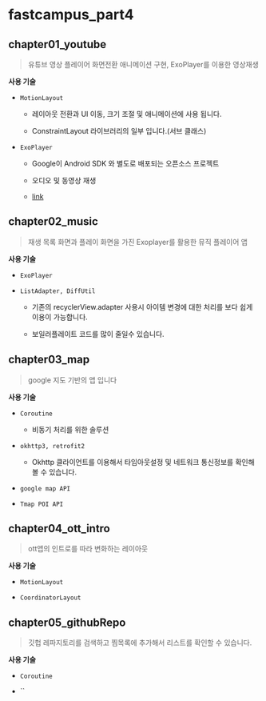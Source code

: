# fastcampus_part4

## chapter01_youtube

> 유튜브 영상 플레이어 화면전환 애니메이션 구현, ExoPlayer를 이용한 영상재생

**사용 기술**

 - `MotionLayout`
 
    - 레이아웃 전환과 UI 이동, 크기 조절 및 애니메이션에 사용 됩니다. 

    - ConstraintLayout 라이브러리의 일부 입니다.(서브 클래스)

 - `ExoPlayer`

    - Google이 Android SDK 와 별도로 배포되는 오픈소스 프로젝트

    - 오디오 및 동영상 재생

    - [link](https://exoplayer.dev/hello-world.html)


## chapter02_music

> 재생 목록 화면과 플레이 화면을 가진 Exoplayer를 활용한 뮤직 플레이어 앱

**사용 기술**

- `ExoPlayer`

- `ListAdapter, DiffUtil`

   - 기존의 recyclerView.adapter 사용시 아이템 변경에 대한 처리를 보다 쉽게 이용이 가능합니다.

   - 보일러플레이트 코드를 많이 줄일수 있습니다.

## chapter03_map

> google 지도 기반의 앱 입니다

**사용 기술**

- `Coroutine`

   - 비동기 처리를 위한 솔루션

- `okhttp3, retrofit2`

   - Okhttp 클라이언트를 이용해서 타임아웃설정 및 네트워크 통신정보를 확인해볼 수 있습니다.

- `google map API`

- `Tmap POI API`


## chapter04_ott_intro

> ott앱의 인트로를 따라 변화하는 레이아웃

**사용 기술**

- `MotionLayout`

- `CoordinatorLayout`


## chapter05_githubRepo

> 깃헙 레파지토리를 검색하고 찜목록에 추가해서 리스트를 확인할 수 있습니다.

**사용 기술**

- `Coroutine`

- ``

